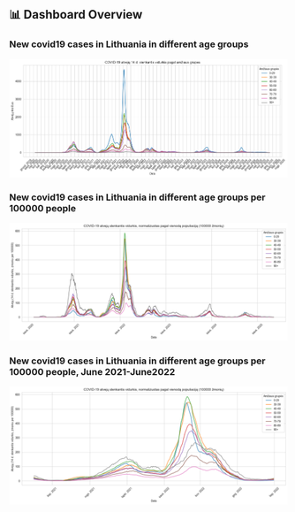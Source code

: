 ## 📊 Dashboard Overview

### New covid19 cases in Lithuania in different age groups
![Chart 1](1_1.jpg)
### New covid19 cases in Lithuania in different age groups per 100000 people
![Chart 2](1_2.jpg)
### New covid19 cases in Lithuania in different age groups per 100000 people, June 2021-June2022
![Chart 3](1_2_1.jpg)
